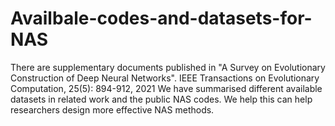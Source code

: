 # Availbale-codes-and-datasets-for-NAS
There are supplementary documents published in "A Survey on Evolutionary Construction of Deep Neural Networks". IEEE Transactions on Evolutionary Computation, 25(5): 894-912, 2021
We have summarised different available datasets in related work and the public NAS codes. We help this can help researchers design more effective NAS methods.

